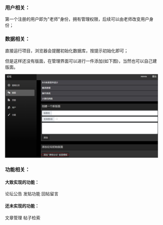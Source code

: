 ### 用户相关：

第一个注册的用户即为"老师"身份，拥有管理权限，后续可以由老师改变用户身份；



### 数据相关：

直接运行项目，浏览器会提醒初始化数据库，按提示初始化即可；

但是这样还没有版面，在管理界面可以进行一件添加(如下图)，当然也可以自己建版面。

![image-20200620162552588](assets/data_initial.png)





### 功能相关：

#### 大致实现的功能：

论坛公告 发贴功能 回帖留言



#### 还未实现的功能：

文章管理 帖子检索

